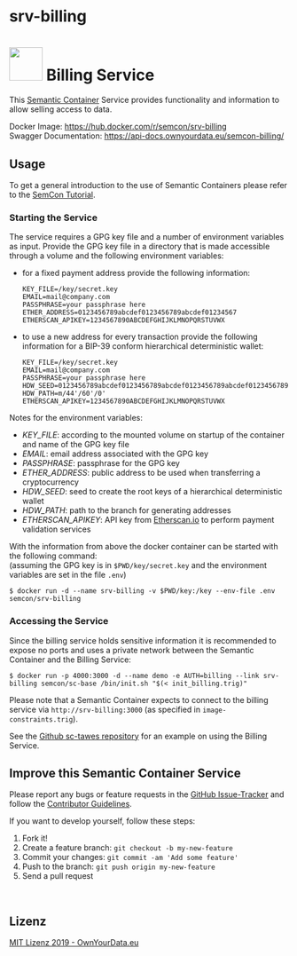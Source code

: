 # srv-billing

# <img src="https://github.com/sem-con/sc-seismic/raw/master/app/assets/images/oyd_green.png" width="60"> Billing Service    
This [Semantic Container](https://www.ownyourdata.eu/semcon) Service provides functionality and information to allow selling access to data.     

Docker Image: https://hub.docker.com/r/semcon/srv-billing    
Swagger Documentation: https://api-docs.ownyourdata.eu/semcon-billing/    

## Usage    
To get a general introduction to the use of Semantic Containers please refer to the [SemCon Tutorial](https://github.com/sem-con/Tutorials).     

### Starting the Service    
The service requires a GPG key file and a number of environment variables as input. Provide the GPG key file in a directory that is made accessible through a volume and the following environment variables:

* for a fixed payment address provide the following information:    
    ```
    KEY_FILE=/key/secret.key
    EMAIL=mail@company.com
    PASSPHRASE=your passphrase here
    ETHER_ADDRESS=0123456789abcdef0123456789abcdef01234567
    ETHERSCAN_APIKEY=1234567890ABCDEFGHIJKLMNOPQRSTUVWX
    ```    

* to use a new address for every transaction provide the following information for a BIP-39 conform hierarchical deterministic wallet:    
    ```
    KEY_FILE=/key/secret.key
    EMAIL=mail@company.com
    PASSPHRASE=your passphrase here
    HDW_SEED=0123456789abcdef0123456789abcdef0123456789abcdef0123456789abcdef0123456789abcdef0123456789abcdef0123456789abcdef0123456789abcdef
    HDW_PATH=m/44'/60'/0'
    ETHERSCAN_APIKEY=1234567890ABCDEFGHIJKLMNOPQRSTUVWX
    ```     

Notes for the environment variables:    
* _KEY_FILE_: according to the mounted volume on startup of the container and name of the GPG key file    
* _EMAIL_: email address associated with the GPG key    
* _PASSPHRASE_: passphrase for the GPG key    
* _ETHER_ADDRESS_: public address to be used when transferring a cryptocurrency    
* _HDW_SEED_: seed to create the root keys of a hierarchical deterministic wallet    
* _HDW_PATH_: path to the branch for generating addresses    
* _ETHERSCAN_APIKEY_: API key from [Etherscan.io](https://etherscan.io/apis) to perform payment validation services   

With the information from above the docker container can be started with the following command:    
(assuming the GPG key is in `$PWD/key/secret.key` and the environment variables are set in the file `.env`)
```
$ docker run -d --name srv-billing -v $PWD/key:/key --env-file .env semcon/srv-billing
```

### Accessing the Service    
Since the billing service holds sensitive information it is recommended to expose no ports and uses a private network between the Semantic Container and the Billing Service:    
```
$ docker run -p 4000:3000 -d --name demo -e AUTH=billing --link srv-billing semcon/sc-base /bin/init.sh "$(< init_billing.trig)"
```    

Please note that a Semantic Container expects to connect to the billing service via `http://srv-billing:3000` (as specified in `image-constraints.trig`). 

See the [Github sc-tawes repository](https://github.com/sem-con/sc-tawes) for an example on using the Billing Service.


## Improve this Semantic Container Service    

Please report any bugs or feature requests in the [GitHub Issue-Tracker](https://github.com/sem-con/srv-billing/issues) and follow the [Contributor Guidelines](https://github.com/twbs/ratchet/blob/master/CONTRIBUTING.md).

If you want to develop yourself, follow these steps:

1. Fork it!
2. Create a feature branch: `git checkout -b my-new-feature`
3. Commit your changes: `git commit -am 'Add some feature'`
4. Push to the branch: `git push origin my-new-feature`
5. Send a pull request

&nbsp;    

## Lizenz

[MIT Lizenz 2019 - OwnYourData.eu](https://raw.githubusercontent.com/sem-con/srv-billing/master/LICENSE)

